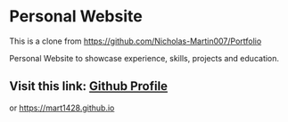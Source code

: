 # Personal Website
This is a clone from https://github.com/Nicholas-Martin007/Portfolio

Personal Website to showcase experience, skills, projects and education.

## **Visit this link: [Github Profile](https://mart1428.github.io/)**

or https://mart1428.github.io
